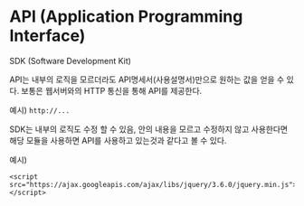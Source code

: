 # API (Application Programming Interface)


SDK (Software Development Kit)

API는 내부의 로직을 모르더라도 API명세서(사용설명서)만으로 원하는 값을 얻을 수 있다.
보통은 웹서버와의 HTTP 통신을 통해 API를 제공한다.

예시) `http://...`

SDK는 내부의 로직도 수정 할 수 있음, 안의 내용을 모르고 수정하지 않고 사용한다면 해당 모듈을 사용하면 API를 사용하고 있는것과 같다고 볼 수 있다.

예시) 
```
<script src="https://ajax.googleapis.com/ajax/libs/jquery/3.6.0/jquery.min.js"></script>
```

